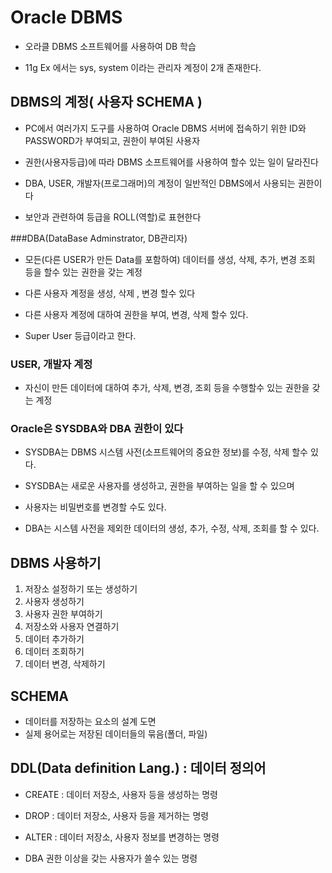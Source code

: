 # Oracle DBMS
* 오라클 DBMS 소프트웨어를 사용하여 DB 학습

* 11g Ex 에서는 sys, system 이라는 관리자
 계정이 2개 존재한다.

## DBMS의 계정( 사용자 SCHEMA )
* PC에서 여러가지 도구를 사용하여 Oracle DBMS
서버에 접속하기 위한 ID와 PASSWORD가 부여되고,
권한이 부여된 사용자

* 권한(사용자등급)에 따라 DBMS 소프트웨어를
사용하여 할수 있는 일이 달라진다

* DBA, USER, 개발자(프로그래머)의 계정이
일반적인 DBMS에서 사용되는 권한이다

* 보안과 관련하여 등급을 ROLL(역할)로 표현한다

###DBA(DataBase Adminstrator, DB관리자)
* 모든(다른 USER가 만든 Data를 포함하여) 
데이터를 생성, 삭제, 추가, 변경 조회 등을 할수 
있는 권한을 갖는 계정

* 다른 사용자 계정을 생성, 삭제 , 변경 할수 있다

* 다른 사용자 계정에 대하여 권한을 부여, 변경, 삭제
할수 있다.

* Super User 등급이라고 한다.

### USER, 개발자 계정
* 자신이 만든 데이터에 대하여 추가, 삭제, 변경, 조회
등을 수행할수 있는 권한을 갖는 계정

### Oracle은 SYSDBA와 DBA 권한이 있다
* SYSDBA는 DBMS 시스템 사전(소프트웨어의 중요한 정보)를
수정, 삭제 할수 있다.

* SYSDBA는 새로운 사용자를 생성하고, 권한을
부여하는 일을 할 수 있으며

* 사용자는 비밀번호를 변경할 수도 있다.

* DBA는 시스템 사전을 제외한 데이터의 생성, 추가,
수정, 삭제, 조회를 할 수 있다.

## DBMS 사용하기
1. 저장소 설정하기 또는 생성하기 
2. 사용자 생성하기 
3. 사용자 권한 부여하기
4. 저장소와 사용자 연결하기
5. 데이터 추가하기
6. 데이터 조회하기
7. 데이터 변경, 삭제하기

## SCHEMA
* 데이터를 저장하는 요소의 설계 도면
* 실제 용어로는 저장된 데이터들의 묶음(폴더, 파일)


## DDL(Data definition Lang.) : 데이터 정의어
* CREATE : 데이터 저장소, 사용자 등을 생성하는 명령
* DROP : 데이터 저장소, 사용자 등을 제거하는 명령
* ALTER : 데이터 저장소, 사용자 정보를 변경하는 명령

* DBA 권한 이상을 갖는 사용자가 쓸수 있는 명령